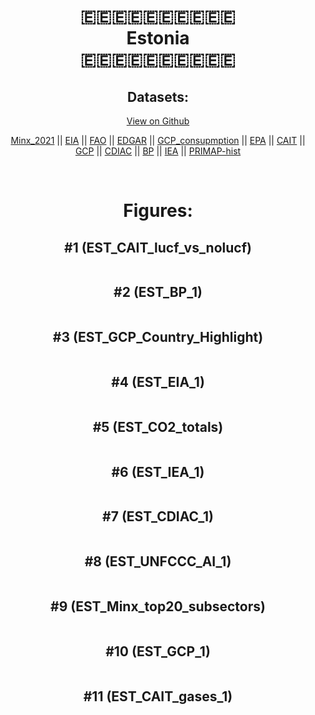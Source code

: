 
<center>
<h1 align="center">
🇪🇪🇪🇪🇪🇪🇪🇪🇪🇪
<br>
Estonia
<br>
🇪🇪🇪🇪🇪🇪🇪🇪🇪🇪
</h1>
<h2>Datasets:</h2>
<p><a href="https://github.com/dquintani/GreenhouseData/tree/master/country_data/EST_Estonia/data">View on Github</a>
<br></p><p><a href="data/EST_Minx_2021.csv">Minx_2021</a> || <a href="data/EST_EIA.csv">EIA</a> || <a href="data/EST_FAO.csv">FAO</a> || <a href="data/EST_EDGAR.csv">EDGAR</a> || <a href="data/EST_GCP_consupmption.csv">GCP_consupmption</a> || <a href="data/EST_EPA.csv">EPA</a> || <a href="data/EST_CAIT.csv">CAIT</a> || <a href="data/EST_GCP.csv">GCP</a> || <a href="data/EST_CDIAC.csv">CDIAC</a> || <a href="data/EST_BP.csv">BP</a> || <a href="data/EST_IEA.csv">IEA</a> || <a href="data/EST_PRIMAP-hist.csv">PRIMAP-hist</a></p><p><br></p>
<h1>Figures:</h1><h2>#1 (EST_CAIT_lucf_vs_nolucf)</h2>
<p><img alt="" src="figures/EST_CAIT_lucf_vs_nolucf.png" /></p><h2>#2 (EST_BP_1)</h2>
<p><img alt="" src="figures/EST_BP_1.png" /></p><h2>#3 (EST_GCP_Country_Highlight)</h2>
<p><img alt="" src="figures/EST_GCP_Country_Highlight.png" /></p><h2>#4 (EST_EIA_1)</h2>
<p><img alt="" src="figures/EST_EIA_1.png" /></p><h2>#5 (EST_CO2_totals)</h2>
<p><img alt="" src="figures/EST_CO2_totals.png" /></p><h2>#6 (EST_IEA_1)</h2>
<p><img alt="" src="figures/EST_IEA_1.png" /></p><h2>#7 (EST_CDIAC_1)</h2>
<p><img alt="" src="figures/EST_CDIAC_1.png" /></p><h2>#8 (EST_UNFCCC_AI_1)</h2>
<p><img alt="" src="figures/EST_UNFCCC_AI_1.png" /></p><h2>#9 (EST_Minx_top20_subsectors)</h2>
<p><img alt="" src="figures/EST_Minx_top20_subsectors.png" /></p><h2>#10 (EST_GCP_1)</h2>
<p><img alt="" src="figures/EST_GCP_1.png" /></p><h2>#11 (EST_CAIT_gases_1)</h2>
<p><img alt="" src="figures/EST_CAIT_gases_1.png" /></p>